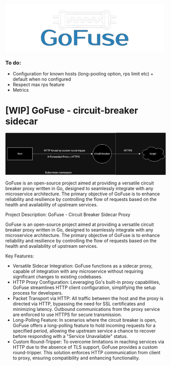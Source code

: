 ![gofuse.png](docs%2Fgofuse.png)

### To do:
- Configuration for known hosts (long-pooling option, rps limit etc) + default when no configured
- Respect max rps feature
- Metrics

# [WIP] GoFuse - circuit-breaker sidecar

![circuit-breaker.drawio.png](docs%2Fcircuit-breaker.drawio.png)

GoFuse is an open-source project aimed at providing a versatile circuit breaker proxy written in Go, designed to seamlessly integrate with any microservice architecture. The primary objective of GoFuse is to enhance reliability and resilience by controlling the flow of requests based on the health and availability of upstream services.

Project Description: GoFuse - Circuit Breaker Sidecar Proxy

GoFuse is an open-source project aimed at providing a versatile circuit breaker proxy written in Go, designed to seamlessly integrate with any microservice architecture. The primary objective of GoFuse is to enhance reliability and resilience by controlling the flow of requests based on the health and availability of upstream services.

Key Features:

- Versatile Sidecar Integration: GoFuse functions as a sidecar proxy, capable of integration with any microservice without requiring significant changes to existing codebases.
- HTTP Proxy Configuration: Leveraging Go's built-in proxy capabilities, GoFuse streamlines HTTP client configuration, simplifying the setup process for developers.
- Packet Transport via HTTP: All traffic between the host and the proxy is directed via HTTP, bypassing the need for SSL certificates and minimizing latency. Outbound communications from the proxy service are enforced to use HTTPS for secure transmission.
- Long-Polling Feature: In scenarios where the circuit breaker is open, GoFuse offers a long-polling feature to hold incoming requests for a specified period, allowing the upstream service a chance to recover before responding with a "Service Unavailable" status.
- Custom Round-Tripper: To overcome limitations in reaching services via HTTP due to the absence of TLS support, GoFuse provides a custom round-tripper. This solution enforces HTTP communication from client to proxy, ensuring compatibility and enhancing functionality.